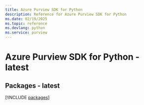 ```yaml
---
title: Azure Purview SDK for Python
description: Reference for Azure Purview SDK for Python
ms.date: 02/19/2025
ms.topic: reference
ms.devlang: python
ms.service: purview
---
```

# Azure Purview SDK for Python - latest
## Packages - latest
[!INCLUDE [packages](purview-index.md)]
